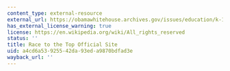 ```yaml
---
content_type: external-resource
external_url: https://obamawhitehouse.archives.gov/issues/education/k-12/race-to-the-top
has_external_license_warning: true
license: https://en.wikipedia.org/wiki/All_rights_reserved
status: ''
title: Race to the Top Official Site
uid: a4cd6a53-9255-42da-93ed-a9870bdfad3e
wayback_url: ''
---
```

